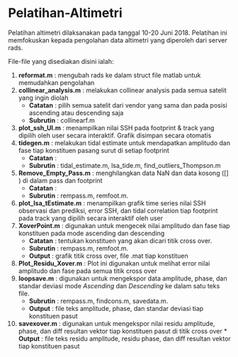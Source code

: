# Pelatihan-Altimetri
Pelatihan altimetri dilaksanakan pada tanggal 10-20 Juni 2018. Pelatihan ini memfokuskan kepada pengolahan data altimetri yang diperoleh dari server rads.

File-file yang disediakan disini ialah:
1. **reformat.m** : mengubah rads ke dalam struct file matlab untuk memudahkan pengolahan
2. **collinear_analysis.m** : melakukan collinear analysis pada semua satelit yang ingin diolah
    *  **Catatan**  : pilih semua satelit dari vendor yang sama dan pada posisi ascending atau descending saja
    *  **Subrutin** : collinearf.m
3. **plot_ssh_UI.m** : menampilkan nilai SSH pada footprint & track yang dipilih oleh user secara interaktif. Grafik disimpan secara otomatis
4. **tidegen.m** : melakukan tidal estimate untuk mendapatkan amplitudo dan fase tiap konstituen pasang surut di setiap footprint
    *  **Catatan**  : 
    *  **Subrutin** : tidal_estimate.m, lsa_tide.m, find_outliers_Thompson.m 
5. **Remove_Empty_Pass.m** : menghilangkan data NaN dan data kosong ([] ) di dalam pass dan footprint
    *  **Catatan**  : 
    *  **Subrutin** : rempass.m, remfoot.m.
6. **plot_lsa_tEstimate.m** : menampilkan grafik time series nilai SSH observasi dan prediksi, error SSH, dan tidal correlation tiap footprint pada track yang dipilih secara interaktif oleh user
7. **XoverPoint.m** : digunakan untuk mengecek nilai amplitudo dan fase tiap konstituen pada mode ascending dan descending
    *  **Catatan**  : tentukan konstituen yang akan dicari titik cross over.
    *  **Subrutin** : rempass.m, remfoot.m.  
    *  **Output**   : grafik titik cross over, file .mat tiap konstituen
8.  **Plot_Residu_Xover.m** : Plot ini digunakan untuk melihat error nilai amplitudo dan fase pada semua titik cross over
9.  **loopsave.m** : digunakan untuk mengekspor data amplitude, phase, dan standar deviasi mode _Ascending_ dan _Descending_ ke        dalam satu teks file.
    *  **Subrutin** : rempass.m, findcons.m, savedata.m.  
    *  **Output**   : file teks amplitude, phase, dan standar deviasi tiap konstituen pasut
10.  **savexover.m** : digunakan untuk mengekspor nilai residu amplitude, phase, dan diff resultan vektor tiap konstituen pasut di titik cross over
    *  **Output**   : file teks residu amplitude, residu phase, dan diff resultan vektor tiap konstituen pasut
